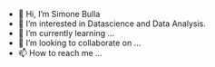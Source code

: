 - 👋 Hi, I’m Simone Bulla
- 👀 I’m interested in Datascience and Data Analysis.
- 🌱 I’m currently learning ...
- 💞️ I’m looking to collaborate on ...
- 📫 How to reach me ...

<!---
bullaspc/bullaspc is a ✨ special ✨ repository because its `README.md` (this file) appears on your GitHub profile.
You can click the Preview link to take a look at your changes.
--->
